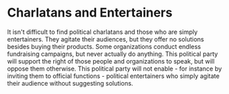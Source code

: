 # Charlatans and Entertainers

It isn't difficult to find political charlatans and those who are simply entertainers. They agitate their audiences, but they offer no solutions besides buying their products. Some organizations conduct endless fundraising campaigns, but never actually do anything. This political party will support the right of those people and organizations to speak, but will oppose them otherwise. This political party will not enable - for instance by inviting them to official functions - political entertainers who simply agitate their audience without suggesting solutions. 
